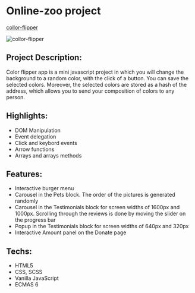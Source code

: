 # Online-zoo project

[collor-flipper](https://rolling-scopes-school.github.io/aliaksei-siniauski-JSFE2022Q3/)

![collor-flipper](https://snipboard.io/BJyt3d.jpg)

## Project Description:

Color flipper app is a mini javascript project in which you will change the background to a random color, with the click of a button. You can save the selected colors. Moreover, the selected colors are stored as a hash of the address, which allows you to send your composition of colors to any person.

## Highlights:

- DOM Manipulation
- Event delegation
- Click and keybord events
- Arrow functions
- Arrays and arrays methods

## Features:

- Interactive burger menu
- Carousel in the Pets block. The order of the pictures is generated randomly
- Carousel in the Testimonials block for screen widths of 1600px and 1000px. Scrolling through the reviews is done by moving the slider on the progress bar
- Popup in the Testimonials block for screen widths of 640px and 320px
- Interactive Amount panel on the Donate page

## Techs:

- HTML5
- CSS, SCSS
- Vanilla JavaScript
- ECMAS 6
